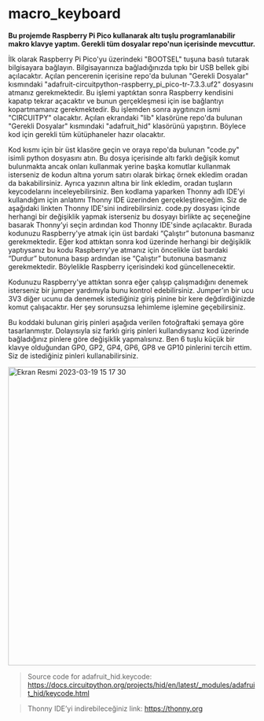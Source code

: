 # macro_keyboard
 
**Bu projemde Raspberry Pi Pico kullanarak altı tuşlu programlanabilir makro klavye yaptım. Gerekli tüm dosyalar repo'nun içerisinde mevcuttur.**

İlk olarak Raspberry Pi Pico'yu üzerindeki "BOOTSEL" tuşuna basılı tutarak bilgisayara bağlayın. Bilgisayarınıza bağladığınızda tıpkı bir USB bellek gibi açılacaktır. Açılan pencerenin içerisine repo'da bulunan "Gerekli Dosyalar" kısmındaki "adafruit-circuitpython-raspberry_pi_pico-tr-7.3.3.uf2" dosyasını atmanız gerekmektedir. Bu işlemi yaptıktan sonra Raspberry kendisini kapatıp tekrar açacaktır ve bunun gerçekleşmesi için ise bağlantıyı kopartmamanız gerekmektedir. Bu işlemden sonra aygıtınızın ismi "CIRCUITPY" olacaktır. Açılan ekrandaki "lib" klasörüne repo'da bulunan "Gerekli Dosyalar" kısmındaki "adafruit_hid" klasörünü yapıştırın. Böylece kod için gerekli tüm kütüphaneler hazır olacaktır. 

Kod kısmı için bir üst klasöre geçin ve oraya repo'da bulunan "code.py" isimli python dosyasını atın. Bu dosya içerisinde altı farklı değişik komut bulunmakta ancak onları kullanmak yerine başka komutlar kullanmak isterseniz de kodun altına yorum satırı olarak birkaç örnek ekledim oradan da bakabilirsiniz. Ayrıca yazının altına bir link ekledim, oradan tuşların keycodelarını inceleyebilirsiniz. Ben kodlama yaparken Thonny adlı IDE’yi kullandığım için anlatımı Thonny IDE üzerinden gerçekleştireceğim. Siz de aşağıdaki linkten Thonny IDE'sini indirebilirsiniz. code.py dosyası içinde herhangi bir değişiklik yapmak isterseniz bu dosyayı birlikte aç seçeneğine basarak Thonny’yi seçin ardından kod Thonny IDE'sinde açılacaktır. Burada kodunuzu Raspberry'ye atmak için üst bardaki “Çalıştır” butonuna basmanız gerekmektedir. Eğer kod attıktan sonra kod üzerinde herhangi bir değişiklik yaptıysanız bu kodu Raspberry'ye atmanız için öncelikle üst bardaki “Durdur” butonuna basıp ardından ise “Çalıştır” butonuna basmanız gerekmektedir. Böylelikle Raspberry içerisindeki kod güncellenecektir.

Kodunuzu Raspberry'ye attıktan sonra eğer çalışıp çalışmadığını denemek isterseniz bir jumper yardımıyla bunu kontrol edebilirsiniz. Jumper’ın bir ucu 3V3 diğer ucunu da denemek istediğiniz giriş pinine bir kere değdirdiğinizde komut çalışacaktır. Her şey sorunsuzsa lehimleme işlemine geçebilirsiniz.

Bu koddaki bulunan giriş pinleri aşağıda verilen fotoğraftaki şemaya göre tasarlanmıştır. Dolayısıyla siz farklı giriş pinleri kullandıysanız kod üzerinde bağladığınız pinlere göre değişiklik yapmalısınız. Ben 6 tuşlu küçük bir klavye olduğundan GP0, GP2, GP4, GP6, GP8 ve GP10 pinlerini tercih ettim. Siz de istediğiniz pinleri kullanabilirsiniz. 


<img width="607" alt="Ekran Resmi 2023-03-19 15 17 30" src="https://user-images.githubusercontent.com/115935357/226174585-50af9c48-73fe-4787-9998-265f9eb250dd.png">


> Source code for adafruit_hid.keycode: https://docs.circuitpython.org/projects/hid/en/latest/_modules/adafruit_hid/keycode.html

> Thonny IDE’yi indirebileceğiniz link: https://thonny.org 
